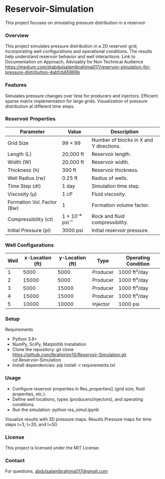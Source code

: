 # Reservoir-Simulation
This project focuses on simulating pressure distribution in a reservoir

### Overview
This project simulates pressure distribution in a 2D reservoir grid, incorporating well configurations and operational conditions. The results help understand reservoir behavior and well interactions.
Link to Documentation on Approach, Advisably for Non Technical Audience https://medium.com/@abdulsalamibrahima017/reservoir-simulation-for-pressure-distribution-4abfcb65989b
### Features
Simulates pressure changes over time for producers and injectors.
Efficient sparse matrix implementation for large grids.
Visualization of pressure distribution at different time steps.

### Reservoir Properties
| Parameter             | Value                          | Description                                  |
|-----------------------|--------------------------------|----------------------------------------------|
| Grid Size             | 99 × 99                       | Number of blocks in X and Y directions.      |
| Length (L)            | 20,000 ft                     | Reservoir length.                            |
| Width (W)             | 20,000 ft                     | Reservoir width.                             |
| Thickness (h)         | 300 ft                        | Reservoir thickness.                         |
| Well Radius (rw)      | 0.25 ft                       | Radius of wells.                             |
| Time Step (dt)        | 1 day                         | Simulation time step.                        |
| Viscosity (μ)         | 1 cP                          | Fluid viscosity.                             |
| Formation Vol. Factor (Bw) | 1                       | Formation volume factor.                     |
| Compressibility (ct)  | 1 × 10⁻⁶ psi⁻¹               | Rock and fluid compressibility.              |
| Initial Pressure (pi) | 3000 psi                      | Initial reservoir pressure.                  |

### Well Configurations
| Well | x-Location (ft) | y-Location (ft) | Type      | Operating Condition           |
|------|-----------------|-----------------|-----------|-------------------------------|
| 1    | 5000           | 5000           | Producer  | 1000 ft³/day                  |
| 2    | 15000          | 5000           | Producer  | 1000 ft³/day                  |
| 3    | 5000           | 15000          | Producer  | 1000 ft³/day                  |
| 4    | 15000          | 15000          | Producer  | 1000 ft³/day                  |
| 5    | 10000          | 10000          | Injector  | 1000 psi                      |


### Setup
Requirements
- Python 3.8+
- NumPy, SciPy, Matplotlib
Installation
- Clone the repository:
git clone https://github.com/Ibrahimjnr10/Reservoir-Simulation.git  
cd Reservoir-Simulation 
- Install dependencies:
pip install -r requirements.txt 

### Usage

- Configure reservoir properties in Res_properties() (grid size, fluid properties, etc.).
- Define well locations, types (producers/injectors), and operating conditions.
- Run the simulation:
python res_simul.ipynb

Visualize results with 3D pressure maps.
Results
Pressure maps for time steps 
t=3,
t=20, and 
t=50.


### License
This project is licensed under the MIT License.

### Contact
For questions, abdulsalamibrahima017@gmail.com

